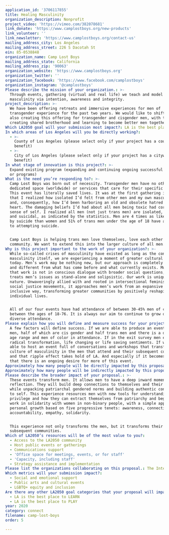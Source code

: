 ```yaml
---
application_id: '3706117855'
title: Healing Masculinity
organization_description: Nonprofit
project_video: 'https://vimeo.com/382078681'
link_donate: 'https://www.camplostboys.org/new-products'
link_volunteer: ''
link_newsletter: 'https://www.camplostboys.org/contact-us'
mailing_address_city: Los Angeles
mailing_address_street: 226 S Dacotah St
ein: 85-0538848
organization_name: Camp Lost Boys
mailing_address_state: California
mailing_address_zip: '90063'
organization_website: 'https://www.camplostboys.org'
organization_twitter: ''
organization_facebook: 'https://www.facebook.com/camplostboys'
organization_instagram: '@camplostboys'
Please describe the mission of your organization.: >-
  Through events, gathering (virtual and real life) we teach and model healthy
  masculinity via intention, awareness and integrity. 
project_description: >-
  We have been offering retreats and immersive experiences for men of
  transgender experience for the past two years. We would like to shift into
  also creating this offering for transgender and cisgender men, with the aim of
  creating shared brotherhood and learning to become better men together. 
Which LA2050 goal will your submission most impact?: LA is the best place to CONNECT
In which areas of Los Angeles will you be directly working?:
  - >-
    County of Los Angeles (please select only if your project has a countywide
    benefit)
  - >-
    City of Los Angeles (please select only if your project has a citywide
    benefit)
In what stage of innovation is this project?: >-
  Expand existing program (expanding and continuing ongoing successful projects
  or programs)
What is the need you’re responding to?: >-
  Camp Lost Boys was born out of necessity. Transgender men have no other
  dedicated space (worldwide) or services that care for their specific needs.
  This event has literally saved lives. It was at the first gathering in 2017,
  that I realized how isolated I’d felt from other men and my own masculinity
  and, consequently, how I’d been harboring an old and obsolete hatred in my
  heart. The damaging beliefs I’d had about all men being toxic had corroded my
  sense of self. I realized all men (not just trans men) are isolated, depressed
  and suicidal, as indicated by the statistics. Men are 4 times as likely to die
  by suicide than women and 51% of trans men under the age of 18 have admitted
  to attempting suicide. 


  Camp Lost Boys is helping trans men love themselves, love each other and build
  community. We want to extend this into the larger culture of all men.  
Why is this project important to the work of your organization?: >-
  While so-called crises of masculinity have existed as long as the concept of
  masculinity itself, we are experiencing a moment of greater cultural awareness
  today. Men’s work may be nothing new, but our approach is completely radical
  and different from what has come before and what currently exists. Much of
  that work is not in conscious dialogue with broader social questions, but
  treats men’s issues as stand-alone and solipsistic. Our work is unique in its
  nature. Unwaveringly allied with and rooted in intersectional feminism and
  social justice movements, it approaches men’s work from an expansive and
  inclusive way, transforming greater communities by positively reshaping
  individual lives. 


  All of our four events have had attendance of between 30-45% men of color and
  between the ages of 18-76. It is always our aim to continue to grow our
  diverse attendance. 
Please explain how you will define and measure success for your project.: >-
  A few factors will define success. If we are able to produce an event for 100
  men, half of which are cis gender and half trans men and there is a diverse
  age range and men of color in attendance. If in the exit survey men express
  radical transformation, life changing or life saving sentiments. If we are
  able to host an event full of conversations and workshops that transform the
  culture of masculinity in the men that attend and their subsequent communities
  and that ripple effect takes hold of LA. And especially if it becomes clear
  that there is an ongoing desire for more of this event. 
Approximately how many people will be directly impacted by this proposal?: '100'
Approximately how many people will be indirectly impacted by this proposal?: '10000'
Please describe the broader impact of your proposal.: >-
  These events transform men. It allows men to have a deep inward moment of self
  reflection. They will build deep connections to themselves and their fellows,
  while unpacking patriarchal gendered norms and building authentic connection
  to self. This experience resources men with new tools for understanding
  privilege and how they can extract themselves from patriarchy and begin to
  work in solidarity with women in non-binary people, with a simple approach to
  personal growth based on five progressive tenets: awareness, connection,
  accountability, empathy, solidarity.


  This experience not only transforms the men, but it transforms their
  subsequent communities. 
Which of LA2050’s resources will be of the most value to you?:
  - Access to the LA2050 community
  - Host public events or gatherings
  - Communications support
  - 'Office space for meetings, events, or for staff'
  - 'Capacity, including staff'
  - Strategy assistance and implementation
Please list the organizations collaborating on this proposal.: The Intentional Man Project
Which metrics will your submission impact?:
  - Social and emotional support
  - Public arts and cultural events
  - LGBTQ+ equity and inclusion
Are there any other LA2050 goal categories that your proposal will impact?:
  - LA is the best place to LEARN
  - LA is the best place to PLAY
year: 2020
category: connect
filename: camp-lost-boys
order: 5

---
```

